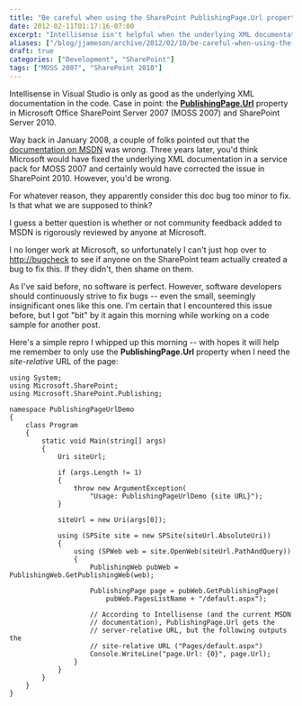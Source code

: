 ```yaml
---
title: "Be careful when using the SharePoint PublishingPage.Url property"
date: 2012-02-11T01:17:16-07:00
excerpt: "Intellisense isn't helpful when the underlying XML documentation in the code is wrong."
aliases: ["/blog/jjameson/archive/2012/02/10/be-careful-when-using-the-sharepoint-publishingpage-url-property.aspx", "/blog/jjameson/archive/2012/02/11/be-careful-when-using-the-sharepoint-publishingpage-url-property.aspx"]
draft: true
categories: ["Development", "SharePoint"]
tags: ["MOSS 2007", "SharePoint 2010"]
---
```


Intellisense in Visual Studio is only as good as the underlying XML
documentation in the code. Case in point: the
[**PublishingPage.Url**](http://msdn.microsoft.com/en-us/library/microsoft.sharepoint.publishing.publishingpage.url.aspx)
property in Microsoft Office SharePoint Server 2007 (MOSS 2007) and SharePoint
Server 2010.

Way back in January 2008, a couple of folks pointed out that the
[documentation on MSDN](http://msdn.microsoft.com/en-us/library/microsoft.sharepoint.publishing.publishingpage.url%28v=office.12%29.aspx)
was wrong. Three years later, you'd think Microsoft would have fixed the
underlying XML documentation in a service pack for MOSS 2007 and certainly would
have corrected the issue in SharePoint 2010. However, you'd be wrong.

For whatever reason, they apparently consider this doc bug too minor to fix. Is
that what we are supposed to think?

I guess a better question is whether or not community feedback added to MSDN is
rigorously reviewed by anyone at Microsoft.

I no longer work at Microsoft, so unfortunately I can't just hop over to
[http://bugcheck](http://bugcheck) to see if anyone on the SharePoint team
actually created a bug to fix this. If they didn't, then shame on them.

As I've said before, no software is perfect. However, software developers should
continuously strive to fix bugs -- even the small, seemingly insignificant ones
like this one. I'm certain that I encountered this issue before, but I got "bit"
by it again this morning while working on a code sample for another post.

Here's a simple repro I whipped up this morning -- with hopes it will help me
remember to only use the **PublishingPage.Url** property when I need the
*site-relative* URL of the page:

```
using System;
using Microsoft.SharePoint;
using Microsoft.SharePoint.Publishing;

namespace PublishingPageUrlDemo
{
    class Program
    {
        static void Main(string[] args)
        {
            Uri siteUrl;

            if (args.Length != 1)
            {
                throw new ArgumentException(
                    "Usage: PublishingPageUrlDemo {site URL}");
            }

            siteUrl = new Uri(args[0]);

            using (SPSite site = new SPSite(siteUrl.AbsoluteUri))
            {
                using (SPWeb web = site.OpenWeb(siteUrl.PathAndQuery))
                {
                    PublishingWeb pubWeb = PublishingWeb.GetPublishingWeb(web);

                    PublishingPage page = pubWeb.GetPublishingPage(
                        pubWeb.PagesListName + "/default.aspx");

                    // According to Intellisense (and the current MSDN
                    // documentation), PublishingPage.Url gets the
                    // server-relative URL, but the following outputs the
                    // site-relative URL ("Pages/default.aspx")
                    Console.WriteLine("page.Url: {0}", page.Url);
                }
            }
        }
    }
}
```
